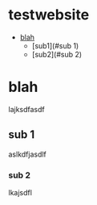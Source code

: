 # testwebsite

- [blah](#blah)
  - [sub1](#sub 1)
  - [sub2](#sub 2)



# blah
lajksdfasdf

## sub 1
aslkdfjasdlf

### sub 2
lkajsdfl
